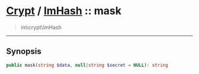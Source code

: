 # [Crypt](crypt.md) / [ImHash](crypt-ImHash.md) :: mask
 > im\crypt\ImHash
____

## Synopsis
```php
public mask(string $data, null|string $secret = NULL): string
```
